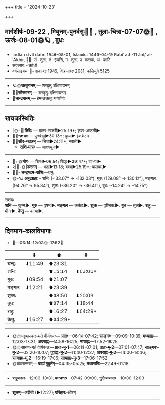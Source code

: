 +++
title = "2024-10-23"

+++
## मार्गशीर्षः-09-22  ,  मिथुनम्-पुनर्वसुः🌛🌌  ,  तुला-चित्रा-07-07🌞🌌  ,  ऊर्जः-08-01🌞🪐  ,  बुधः
- Indian civil date: 1946-08-01, Islamic: 1446-04-19 Rabīʿ ath-Thānī/ al-ʾĀkhir, 🌌🌞: सं- तुला, तं- ऐप्पसि, म- तुलां, प- कत्तक, अ- काति
- संवत्सरः - क्रोधी
- वर्षसङ्ख्या 🌛- शकाब्दः 1946, विक्रमाब्दः 2081, कलियुगे 5125
___________________
- 🪐🌞**ऋतुमानम्** — शरदृतुः दक्षिणायनम्
- 🌌🌞**सौरमानम्** — शरदृतुः दक्षिणायनम्
- 🌛**चान्द्रमानम्** — हेमन्तऋतुः मार्गशीर्षः
___________________


## खचक्रस्थितिः
- |🌞-🌛|**तिथिः** — कृष्ण-सप्तमी►25:19*; कृष्ण-अष्टमी►  
- 🌌🌛**नक्षत्रम्** — पुनर्वसुः►30:13*; पुष्यः► (कर्कटः)  
- 🌌🌞**सौर-नक्षत्रम्** — चित्रा►24:11*; स्वाती►  
  - **राशि-मासः** — आश्वयुजः► 
___________________
- 🌛+🌞**योगः** — शिवः►06:54; सिद्धः►29:47*; साध्यः►  
- २|🌛-🌞|**करणम्** — भद्रा►13:18; बवम्►25:19*; बालवम्►  
- 🌌🌛- **चन्द्राष्टम-राशिः**—धनुः  
- 🌞-🪐 **अमूढग्रहाः** - शनिः (-133.07° → -132.03°), गुरुः (129.08° → 130.12°), मङ्गलः (94.76° → 95.34°), शुक्रः (-36.20° → -36.41°), बुधः (-14.24° → -14.75°)
___________________
राशयः  
**शनि** — कुम्भः►. **गुरु** — वृषभः►. **मङ्गल** — कर्कटः►. **शुक्र** — वृश्चिकः►. **बुध** — तुला►. **राहु** — मीनः►. **केतु** — कन्या►. 
___________________


## दिनमान-कालविभागाः
- 🌅—06:14-12:03🌞-17:52🌇  

|      |⬇     |⬆     |⬇     |
|------|-----|-----|------|
|चन्द्रः|⬇11:49 |⬆23:31 |     |
|शनिः   |     |⬆15:14 |⬇03:00*|
|गुरुः  |⬇09:54 |⬆21:07 |     |
|मङ्गलः |⬇12:21 |⬆23:39 |     |
|शुक्रः |     |⬆08:50 |⬇20:09 |
|बुधः   |     |⬆07:14 |⬇18:44 |
|राहुः  |     |⬆16:27 |⬇04:29*|
|केतुः  |⬇16:27 |⬆04:29*|     |
___________________
- 🌞⚝भट्टभास्कर-मते वीर्यवन्तः— **प्रातः**—06:14-07:42; **साङ्गवः**—09:09-10:36; **मध्याह्नः**—12:03-13:31; **अपराह्णः**—14:58-16:25; **सायाह्नः**—17:52-19:25  
- 🌞⚝सायण-मते वीर्यवन्तः— **प्रातः-मु॰1**—06:14-07:01; **प्रातः-मु॰2**—07:01-07:47; **साङ्गवः-मु॰2**—09:20-10:07; **पूर्वाह्णः-मु॰2**—11:40-12:27; **अपराह्णः-मु॰2**—14:00-14:46; **सायाह्नः-मु॰2**—16:19-17:06; **सायाह्नः-मु॰3**—17:06-17:52  
- 🌞कालान्तरम्— **ब्राह्मं मुहूर्तम्**—04:35-05:25; **मध्यरात्रिः**—22:49-01:18  
___________________
- **राहुकालः**—12:03-13:31; **यमघण्टः**—07:42-09:09; **गुलिककालः**—10:36-12:03  
___________________
- **शूलम्**—उदीची (►12:27); **परिहारः**–क्षीरम्  
___________________
